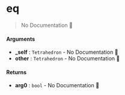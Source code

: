 # eq

> No Documentation 🚧

#### Arguments

- **\_self** : `Tetrahedron` \- No Documentation 🚧
- **other** : `Tetrahedron` \- No Documentation 🚧

#### Returns

- **arg0** : `bool` \- No Documentation 🚧